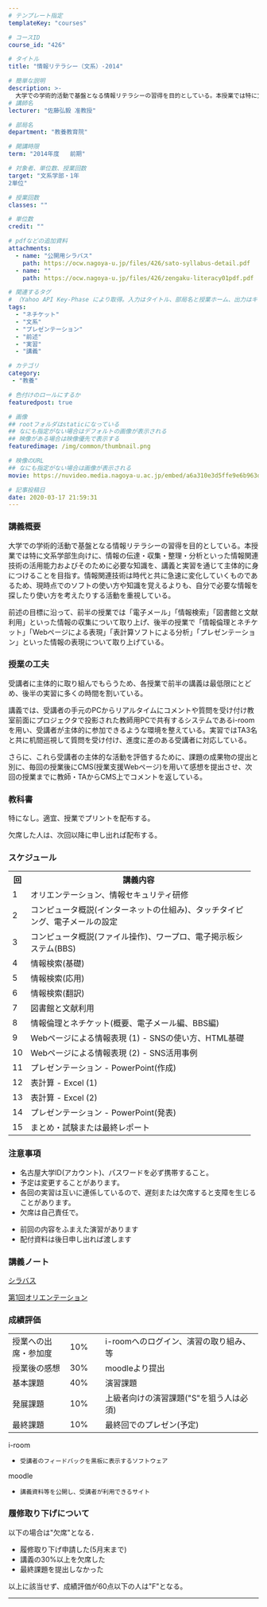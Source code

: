 ```yaml
---
# テンプレート指定
templateKey: "courses"

# コースID
course_id: "426"

# タイトル
title: "情報リテラシー（文系）-2014"

# 簡単な説明
description: >-
  大学での学術的活動で基盤となる情報リテラシーの習得を目的としている。本授業では特に文系学部生向けに、情報の伝達・収集・整理・分析といった情報関連技術の活用能力およびそのために必要な知識を、講義と実習を通じて主体的に身につけることを目指す。情報関連技術は時代と共に急速に変化していくものであるため、現時点でのソフトの使い方や知識を覚えるよりも、自分で必要な情報を探したり使い方を考えたりする活動を重視し ....
# 講師名
lecturer: "佐藤弘毅 准教授"

# 部局名
department: "教養教育院"

# 開講時限
term: "2014年度	前期"

# 対象者、単位数、授業回数
target: "文系学部・1年
2単位"

# 授業回数
classes: ""

# 単位数
credit: ""

# pdfなどの追加資料
attachments:
  - name: "公開用シラバス" 
    path: https://ocw.nagoya-u.jp/files/426/sato-syllabus-detail.pdf
  - name: "" 
    path: https://ocw.nagoya-u.jp/files/426/zengaku-literacy01pdf.pdf

# 関連するタグ
# （Yahoo API Key-Phase により取得。入力はタイトル、部局名と授業ホーム、出力はキーフレーズ（tags））
tags:
  - "ネチケット"
  - "文系"
  - "プレゼンテーション"
  - "前述"
  - "実習"
  - "講義"

# カテゴリ
category:
 - "教養"

# 色付けのロールにするか
featuredpost: true

# 画像
## rootフォルダはstaticになっている
## なにも指定がない場合はデフォルトの画像が表示される
## 映像がある場合は映像優先で表示する
featuredimage: /img/common/thumbnail.png

# 映像のURL
## なにも指定がない場合は画像が表示される
movie: https://nuvideo.media.nagoya-u.ac.jp/embed/a6a310e3d5ffe9e6b963d5b431567b08e1536ae7

# 記事投稿日
date: 2020-03-17 21:59:31
---
```


### 講義概要

大学での学術的活動で基盤となる情報リテラシーの習得を目的としている。本授業では特に文系学部生向けに、情報の伝達・収集・整理・分析といった情報関連技術の活用能力およびそのために必要な知識を、講義と実習を通じて主体的に身につけることを目指す。情報関連技術は時代と共に急速に変化していくものであるため、現時点でのソフトの使い方や知識を覚えるよりも、自分で必要な情報を探したり使い方を考えたりする活動を重視している。

前述の目標に沿って、前半の授業では「電子メール」「情報検索」「図書館と文献利用」といった情報の収集について取り上げ、後半の授業で「情報倫理とネチケット」「Webページによる表現」「表計算ソフトによる分析」「プレゼンテーション」といった情報の表現について取り上げている。


### 授業の工夫

受講者に主体的に取り組んでもらうため、各授業で前半の講義は最低限にとどめ、後半の実習に多くの時間を割いている。

講義では、受講者の手元のPCからリアルタイムにコメントや質問を受け付け教室前面にプロジェクタで投影された教師用PCで共有するシステムであるi-roomを用い、受講者が主体的に参加できるような環境を整えている。実習ではTA3名と共に机間巡視して質問を受け付け、進度に差のある受講者に対応している。

さらに、これら受講者の主体的な活動を評価するために、課題の成果物の提出と別に、毎回の授業後にCMS(授業支援Webページ)を用いて感想を提出させ、次回の授業までに教師・TAからCMS上でコメントを返している。





### 教科書

特になし。適宜、授業でプリントを配布する。

欠席した人は、次回以降に申し出れば配布する。


<h3>スケジュール</h3>

<table class="basic" width="455">
<tr>
<th width="20" class="center">回</th>
<th width="435" class="center">講義内容</th>
</tr>

<tr>
<td class="center">1</td>
<td>オリエンテーション、情報セキュリティ研修</td>
</tr>

<tr>
<td class="center">2</td>
<td>コンピュータ概説(インターネットの仕組み)、タッチタイピング、電子メールの設定</td>
</tr>

<tr>
<td class="center">3</td>
<td>コンピュータ概説(ファイル操作)、ワープロ、電子掲示板システム(BBS)</td>
</tr>

<tr>
<td class="center">4</td>
<td>情報検索(基礎)</td>
</tr>

<tr>
<td class="center">5</td>
<td>情報検索(応用)</td>
</tr>

<tr>
<td class="center">6</td>
<td>情報検索(翻訳)</td>
</tr>

<tr>
<td class="center">7</td>
<td>図書館と文献利用</td>
</tr>

<tr>
<td class="center">8</td>
<td>情報倫理とネチケット(概要、電子メール編、BBS編)</td>
</tr>

<tr>
<td class="center">9</td>
<td>Webページによる情報表現 (1) - SNSの使い方、HTML基礎</td>
</tr>

<tr>
<td class="center">10</td>
<td>Webページによる情報表現 (2) - SNS活用事例</td>
</tr>

<tr>
<td class="center">11</td>
<td>プレゼンテーション - PowerPoint(作成)</td>
</tr>

<tr>
<td class="center">12</td>
<td>表計算 - Excel (1)</td>
</tr>

<tr>
<td class="center">13</td>
<td>表計算 - Excel (2)</td>
</tr>

<tr>
<td class="center">14</td>
<td>プレゼンテーション - PowerPoint(発表)</td>
</tr>

<tr>
<td class="center">15</td>
<td>まとめ・試験または最終レポート</td>
</table>

<h3>注意事項</h3>

<ul>
<li>名古屋大学ID(アカウント)、パスワードを必ず携帯すること。</li>
<li>予定は変更することがあります。</li>
<li>各回の実習は互いに連係しているので、遅刻または欠席すると支障を生じることがあります。</li>
<li>欠席は自己責任で。</li>
</ul>
<ul>
<li>前回の内容をふまえた演習があります</li>
<li>配付資料は後日申し出れば渡します</li>
</ul>


### 講義ノート

[シラバス](https://ocw.nagoya-u.jp/files/426/sato-syllabus-detail.pdf) 

[第1回オリエンテーション](https://ocw.nagoya-u.jp/files/426/zengaku-literacy01pdf.pdf) 





### 成績評価

<table class="basic" width="455">
<tr>
<td width="100" class="center">
授業への出席・参加度
</td>

<td width="55" class="center">
10%
</td>

<td width="300" class="center">
i-roomへのログイン、演習の取り組み、等
</td>
</tr>

<tr>
<td width="100" class="center">
授業後の感想
</td>

<td width="55" class="center">
30%
</td>

<td width="300" class="center">
moodleより提出
</td>
</tr>

<tr>
<td width="100" class="center">
基本課題
</td>

<td width="55" class="center">
40%
</td>

<td width="300" class="center">
演習課題
</td>
</tr>

<tr>
<td width="100" class="center">
発展課題
</td>

<td width="55" class="center">
10%
</td>

<td width="300" class="center">
上級者向けの演習課題("S"を狙う人は必須)
</td>
</tr>

<tr>
<td width="100" class="center">
最終課題
</td>

<td width="55" class="center">
10%
</td>

<td width="300" class="center">
最終回でのプレゼン(予定)
</td>
</tr>
</table>



i-room


-     受講者のフィードバックを黒板に表示するソフトウェア


moodle


-     講義資料等を公開し、受講者が利用できるサイト


### 履修取り下げについて

以下の場合は"欠席"となる．

* 履修取り下げ申請した(5月末まで)
* 講義の30%以上を欠席した
* 最終課題を提出しなかった

以上に該当せず、成績評価が60点以下の人は"F"となる。



-----